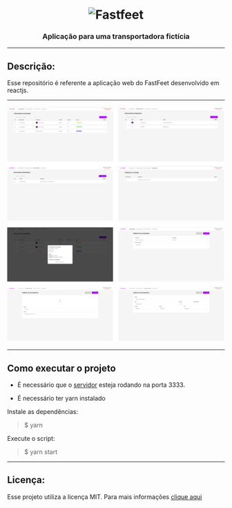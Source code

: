 <h1 align="center">
  <img alt="Fastfeet" title="Fastfeet" src="https://raw.githubusercontent.com/Rocketseat/bootcamp-gostack-desafio-02/master/.github/logo.png" width="300px" />
<h3 align="center">
  Aplicação para uma transportadora fictícia
</h3>
</h1>

---

## Descrição:

Esse repositório é referente a aplicação web do FastFeet desenvolvido em reactjs.

---

<div align="center">
  <img alt="FastfeetPart1" title="FastfeetPart1" src="https://github.com/LucasSiqz/FastFeet-Web/blob/master/screen_shots/fastfeet-parte1.png" />
  <br/>
  <img alt="FastfeetPart2" title="FastfeetPart2" src="https://github.com/LucasSiqz/FastFeet-Web/blob/master/screen_shots/fastfeet-part2.png" />
</div>

---

## Como executar o projeto

- É necessário que o [servidor](https://github.com/LucasSiqz/FastFeet-Backend) esteja rodando na porta 3333.

- É necessário ter yarn instalado

Instale as dependências:

> \$ yarn

Execute o script:

> \$ yarn start

---

## Licença:

Esse projeto utiliza a licença MIT. Para mais informações [clique aqui](https://github.com/LucasSiqz/FastFeet-Web/blob/master/LICENSE)
